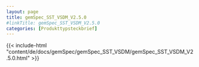 ```yaml
---
layout: page
title: gemSpec_SST_VSDM_V2.5.0
#linkTitle: gemSpec_SST_VSDM_V2.5.0
categories: [Produkttypsteckbrief]
---
```

{{< include-html "content/de/docs/gemSpec/gemSpec_SST_VSDM/gemSpec_SST_VSDM_V2.5.0.html" >}}